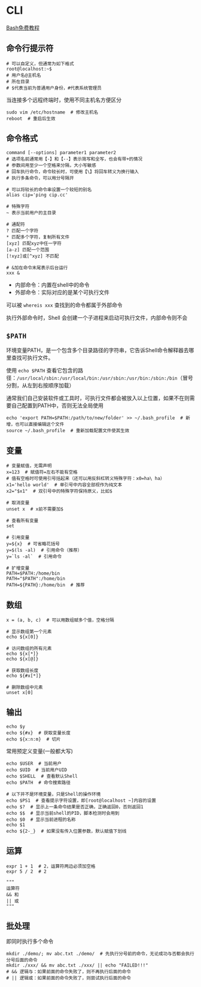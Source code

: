 # CLI

[Bash免费教程](https://wangdoc.com/bash/intro.html)

## 命令行提示符

```shell
# 可以自定义，但通常为如下格式
root@localhost:~$
# 用户名@主机名
# 所在目录
# $代表当前为普通用户身份，#代表系统管理员
```

当连接多个远程终端时，使用不同主机名方便区分

```shell
sudo vim /etc/hostname  # 修改主机名
reboot  # 重启后生效
```

## 命令格式

```shell
command [--options] parameter1 parameter2
# 选项名前通常用【-】和【--】表示简写和全写，也会有带+的情况
# 参数间用至少一个空格来分隔，大小写敏感
# 回车执行命令，命令较长时，可使用【\】将回车转义为换行输入
# 执行多条命令，可以用分号隔开

# 可以将较长的命令串设置一个较短的别名
alias cip='ping cip.cc'

# 特殊字符
~ 表示当前用户的主目录

# 通配符
? 匹配一个字符
* 匹配多个字符，复制所有文件
[xyz] 匹配xyz中任一字符
[a-z] 匹配一个范围
[!xyz]或[^xyz] 不匹配

# &加在命令末尾表示后台运行
xxx &
```

- 内部命令：内置在shell中的命令
- 外部命令：实际对应的是某个可执行文件

可以被 `whereis xxx` 查找到的命令都属于外部命令

执行外部命令时，Shell 会创建一个子进程来启动可执行文件，内部命令则不会

## `$PATH`

环境变量PATH，是一个包含多个目录路径的字符串，它告诉Shell命令解释器去哪里查找可执行文件。

使用 `echo $PATH` 查看它包含的路径：`/usr/local/sbin:/usr/local/bin:/usr/sbin:/usr/bin:/sbin:/bin`（冒号分割，从左到右按顺序加载）

通常我们自己安装软件或工具时，可执行文件都会被放入以上位置，如果不在则需要自己配置到PATH中，否则无法全局使用

```shell
echo 'export PATH=$PATH:/path/to/new/folder' >> ~/.bash_profile  # 新增，也可以直接编辑这个文件
source ~/.bash_profile  # 重新加载配置文件使其生效
```

## 变量

```shell
# 变量赋值，无需声明
x=123  # 赋值符=左右不能有空格
# 值有空格时可使用引号括起来（还可以用反斜杠转义特殊字符：x0=ha\ ha）
x1='hello world'  # 单引号中内容全部视作为纯文本
x2="$x1"  # 双引号中的特殊字符保持原义，比如$

# 取消变量
unset x  # x前不需要加$

# 查看所有变量
set

# 引用变量
y=${x}  # 可省略花括号
y=$(ls -al)  # 引用命令（推荐）
y=`ls -al`  # 引用命令

# 扩增变量
PATH=$PATH:/home/bin
PATH="$PATH":/home/bin
PATH=${PATH}:/home/bin  # 推荐
```

## 数组

```shell
x = (a, b, c)  # 可以用数组赋多个值，空格分隔

# 显示数组第一个元素
echo ${x[0]}

# 访问数组的所有元素
echo ${x[*]}
echo ${x[@]}

# 获取数组长度
echo ${#x[*]}

# 删除数组中元素
unset x[0]
```

## 输出

```shell
echo $y
echo ${#x}  # 获取变量长度
echo ${x:n:m}  # 切片
```

常用预定义变量(一般都大写)

```shell
echo $USER  # 当前用户
echo $UID  # 当前用户UID
echo $SHELL  # 查看默认Shell
echo $PATH  # 命令搜索路径

# 以下并不是环境变量，只是Shell的操作环境
echo $PS1  # 查看提示字符设置，即[root@localhost ~]内容的设置
echo $?  # 显示上一条命令结果是否正确，正确返回0，否则返回1
echo $$  # 显示当前shell的PID，脚本检测时会用到
echo $0  # 显示当前进程的名称
echo $1
echo ${2-_}  # 如果没有传入位置参数，默认赋值下划线
```

## 运算

```shell
expr 1 + 1  # 2，运算符两边必须加空格
expr 5 / 2  # 2

"""
运算符
&& 和
|| 或
"""
```

## 批处理

即同时执行多个命令

```shell
mkdir ./demo/; mv abc.txt ./demo/  # 先执行分号前的命令，无论成功与否都会执行分号后面的命令
mkdir ./xxx/ && mv abc.txt ./xxx/ || echo "FAILED!!!"
# && 逻辑与：如果前面的命令失败了，则不再执行后面的命令
# || 逻辑或：如果前面的命令失败了，则尝试执行后面的命令
```
